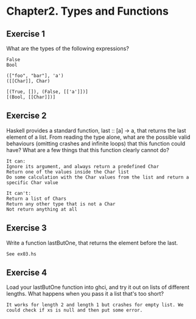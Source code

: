 # Chapter2. Types and Functions
## Exercise 1
What are the types of the following expressions?

    False
    Bool

    (["foo", "bar"], 'a')
    ([[Char]], Char)

    [(True, []), (False, [['a']])]
    [(Bool, [[Char]])]

## Exercise 2
Haskell provides a standard function, last :: [a] -> a, that returns the last element of a list. From reading the type alone, what are the possible valid behaviours (omitting crashes and infinite loops) that this function could have? What are a few things that this function clearly cannot do? 

    It can:
    Ignore its argument, and always return a predefined Char
    Return one of the values inside the Char list
    Do some calculation with the Char values from the list and return a specific Char value

    It can't:
    Return a list of Chars
    Return any other type that is not a Char
    Not return anything at all

## Exercise 3
Write a function lastButOne, that returns the element before the last.

    See ex03.hs

## Exercise 4
Load your lastButOne function into ghci, and try it out on lists of different lengths. What happens when you pass it a list that's too short? 

    It works for length 2 and length 1 but crashes for empty list. We could check if xs is null and then put some error.
